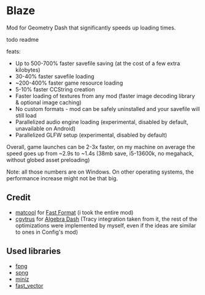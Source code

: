 # Blaze

Mod for Geometry Dash that significantly speeds up loading times.

todo readme

feats:

* Up to 500-700% faster savefile saving (at the cost of a few extra kilobytes)
* 30-40% faster savefile loading
* ~200-400% faster game resource loading
* 5-10% faster CCString creation
* Faster loading of textures from any mod (faster image decoding library & optional image caching)
* No custom formats - mod can be safely uninstalled and your savefile will still load
* Parallelized audio engine loading (experimental, disabled by default, unavailable on Android)
* Parallelized GLFW setup (experimental, disabled by default)

Overall, game launches can be 2-3x faster, on my machine on average the speed goes up from ~2.9s to ~1.4s (38mb save, i5-13600k, no megahack, without globed asset preloading)

Note: all those numbers are on Windows. On other operating systems, the performance increase might not be that big.


## Credit

* [matcool](https://github.com/matcool) for [Fast Format](https://github.com/matcool/geode-mods/blob/main/fast-format/main.cpp) (i took the entire mod)
* [cgytrus](https://github.com/cgytrus) for [Algebra Dash](https://github.com/cgytrus/AlgebraDash) (Tracy integration taken from it, the rest of the optimizations were implemented by myself, even if the ideas are similar to ones in Config's mod)

## Used libraries

* [fpng](https://github.com/richgel999/fpng)
* [spng](https://github.com/randy408/libspng)
* [miniz](https://github.com/richgel999/miniz)
* [fast_vector](https://github.com/sigerror/fast-vector)